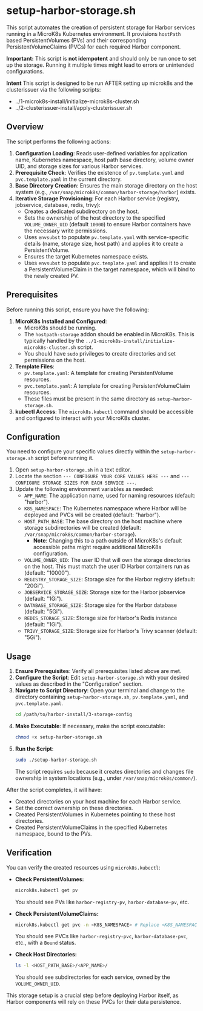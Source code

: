 # setup-harbor-storage.sh

This script automates the creation of persistent storage for Harbor services running in a MicroK8s Kubernetes environment. It provisions `hostPath` based PersistentVolumes (PVs) and their corresponding PersistentVolumeClaims (PVCs) for each required Harbor component.

**Important:** This script is **not idempotent** and should only be run once to set up the storage. Running it multiple times might lead to errors or unintended configurations.

**Intent** This script is designed to be run AFTER setting up microk8s and the clusterissuer via the following scripts:
* ../1-microk8s-install/initialize-microk8s-cluster.sh
* ../2-clusterissuer-install/apply-clusterissuer.sh


## Overview

The script performs the following actions:

1.  **Configuration Loading**: Reads user-defined variables for application name, Kubernetes namespace, host path base directory, volume owner UID, and storage sizes for various Harbor services.
2.  **Prerequisite Check**: Verifies the existence of `pv.template.yaml` and `pvc.template.yaml` in the current directory.
3.  **Base Directory Creation**: Ensures the main storage directory on the host system (e.g., `/var/snap/microk8s/common/harbor-storage/harbor`) exists.
4.  **Iterative Storage Provisioning**: For each Harbor service (registry, jobservice, database, redis, trivy):
    *   Creates a dedicated subdirectory on the host.
    *   Sets the ownership of the host directory to the specified `VOLUME_OWNER_UID` (default `10000`) to ensure Harbor containers have the necessary write permissions.
    *   Uses `envsubst` to populate `pv.template.yaml` with service-specific details (name, storage size, host path) and applies it to create a PersistentVolume.
    *   Ensures the target Kubernetes namespace exists.
    *   Uses `envsubst` to populate `pvc.template.yaml` and applies it to create a PersistentVolumeClaim in the target namespace, which will bind to the newly created PV.

## Prerequisites

Before running this script, ensure you have the following:

1.  **MicroK8s Installed and Configured**:
    *   MicroK8s should be running.
    *   The `hostpath-storage` addon should be enabled in MicroK8s. This is typically handled by the `../1-microk8s-install/initialize-microk8s-cluster.sh` script.
    *   You should have `sudo` privileges to create directories and set permissions on the host.
2.  **Template Files**:
    *   `pv.template.yaml`: A template for creating PersistentVolume resources.
    *   `pvc.template.yaml`: A template for creating PersistentVolumeClaim resources.
    *   These files must be present in the same directory as `setup-harbor-storage.sh`.
3.  **kubectl Access**: The `microk8s.kubectl` command should be accessible and configured to interact with your MicroK8s cluster.

## Configuration

You need to configure your specific values directly within the `setup-harbor-storage.sh` script before running it.

1.  Open `setup-harbor-storage.sh` in a text editor.
2.  Locate the section `--- CONFIGURE YOUR CORE VALUES HERE ---` and `--- CONFIGURE STORAGE SIZES FOR EACH SERVICE ---`.
3.  Update the following environment variables as needed:
    *   `APP_NAME`: The application name, used for naming resources (default: "harbor").
    *   `K8S_NAMESPACE`: The Kubernetes namespace where Harbor will be deployed and PVCs will be created (default: "harbor").
    *   `HOST_PATH_BASE`: The base directory on the host machine where storage subdirectories will be created (default: `/var/snap/microk8s/common/harbor-storage`).
        *   **Note**: Changing this to a path outside of MicroK8s's default accessible paths might require additional MicroK8s configuration.
    *   `VOLUME_OWNER_UID`: The user ID that will own the storage directories on the host. This must match the user ID Harbor containers run as (default: "10000").
    *   `REGISTRY_STORAGE_SIZE`: Storage size for the Harbor registry (default: "20Gi").
    *   `JOBSERVICE_STORAGE_SIZE`: Storage size for the Harbor jobservice (default: "1Gi").
    *   `DATABASE_STORAGE_SIZE`: Storage size for the Harbor database (default: "5Gi").
    *   `REDIS_STORAGE_SIZE`: Storage size for Harbor's Redis instance (default: "1Gi").
    *   `TRIVY_STORAGE_SIZE`: Storage size for Harbor's Trivy scanner (default: "5Gi").

## Usage

1.  **Ensure Prerequisites**: Verify all prerequisites listed above are met.
2.  **Configure the Script**: Edit `setup-harbor-storage.sh` with your desired values as described in the "Configuration" section.
3.  **Navigate to Script Directory**: Open your terminal and change to the directory containing `setup-harbor-storage.sh`, `pv.template.yaml`, and `pvc.template.yaml`.
    ```bash
    cd /path/to/harbor-install/3-storage-config
    ```
4.  **Make Executable**: If necessary, make the script executable:
    ```bash
    chmod +x setup-harbor-storage.sh
    ```
5.  **Run the Script**:
    ```bash
    sudo ./setup-harbor-storage.sh
    ```
    The script requires `sudo` because it creates directories and changes file ownership in system locations (e.g., under `/var/snap/microk8s/common/`).

After the script completes, it will have:
*   Created directories on your host machine for each Harbor service.
*   Set the correct ownership on these directories.
*   Created PersistentVolumes in Kubernetes pointing to these host directories.
*   Created PersistentVolumeClaims in the specified Kubernetes namespace, bound to the PVs.

## Verification

You can verify the created resources using `microk8s.kubectl`:

*   **Check PersistentVolumes:**
    ```bash
    microk8s.kubectl get pv
    ```
    You should see PVs like `harbor-registry-pv`, `harbor-database-pv`, etc.

*   **Check PersistentVolumeClaims:**
    ```bash
    microk8s.kubectl get pvc -n <K8S_NAMESPACE> # Replace <K8S_NAMESPACE> with your configured namespace
    ```
    You should see PVCs like `harbor-registry-pvc`, `harbor-database-pvc`, etc., with a `Bound` status.

*   **Check Host Directories:**
    ```bash
    ls -l <HOST_PATH_BASE>/<APP_NAME>/
    ```
    You should see subdirectories for each service, owned by the `VOLUME_OWNER_UID`.

This storage setup is a crucial step before deploying Harbor itself, as Harbor components will rely on these PVCs for their data persistence.